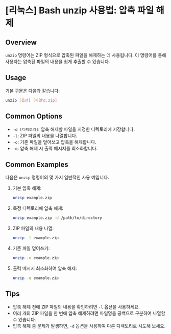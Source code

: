 # [리눅스] Bash unzip 사용법: 압축 파일 해제

## Overview
`unzip` 명령어는 ZIP 형식으로 압축된 파일을 해제하는 데 사용됩니다. 이 명령어를 통해 사용자는 압축된 파일의 내용을 쉽게 추출할 수 있습니다.

## Usage
기본 구문은 다음과 같습니다:

```bash
unzip [옵션] [파일명.zip]
```

## Common Options
- `-d [디렉토리]`: 압축 해제할 파일을 지정한 디렉토리에 저장합니다.
- `-l`: ZIP 파일의 내용을 나열합니다.
- `-o`: 기존 파일을 덮어쓰고 압축을 해제합니다.
- `-q`: 압축 해제 시 출력 메시지를 최소화합니다.

## Common Examples
다음은 `unzip` 명령어의 몇 가지 일반적인 사용 예입니다.

1. 기본 압축 해제:
   ```bash
   unzip example.zip
   ```

2. 특정 디렉토리에 압축 해제:
   ```bash
   unzip example.zip -d /path/to/directory
   ```

3. ZIP 파일의 내용 나열:
   ```bash
   unzip -l example.zip
   ```

4. 기존 파일 덮어쓰기:
   ```bash
   unzip -o example.zip
   ```

5. 출력 메시지 최소화하여 압축 해제:
   ```bash
   unzip -q example.zip
   ```

## Tips
- 압축 해제 전에 ZIP 파일의 내용을 확인하려면 `-l` 옵션을 사용하세요.
- 여러 개의 ZIP 파일을 한 번에 압축 해제하려면 파일명을 공백으로 구분하여 나열할 수 있습니다.
- 압축 해제 중 문제가 발생하면, `-d` 옵션을 사용하여 다른 디렉토리로 시도해 보세요.